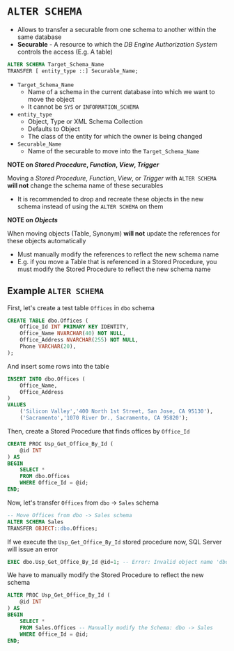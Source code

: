 # `ALTER SCHEMA`

- Allows to transfer a securable from one schema to another within the same database
- **Securable** - A resource to which the *DB Engine Authorization System* controls the access (E.g. A table)

```sql
ALTER SCHEMA Target_Schema_Name   
TRANSFER [ entity_type ::] Securable_Name;
```

- `Target_Schema_Name`
  - Name of a schema in the current database into which we want to move the object
  - It cannot be `SYS` or `INFORMATION_SCHEMA`
- `entity_type`
  - Object, Type or XML Schema Collection
  - Defaults to Object
  - The class of the entity for which the owner is being changed
- `Securable_Name`
  - Name of the securable to move into the `Target_Schema_Name`

**NOTE on *Stored Procedure*, *Function*, *View*, *Trigger***

Moving a *Stored Procedure*, *Function*, *View*, or *Trigger* with `ALTER SCHEMA` **will not** change the schema name of these securables

- It is recommended to drop and recreate these objects in the new schema instead of using the `ALTER SCHEMA` on them

**NOTE on *Objects***

When moving objects (Table, Synonym) **will not** update the references for these objects automatically

- Must manually modify the references to reflect the new schema name
- E.g. if you move a Table that is referenced in a Stored Procedure, you must modify the Stored Procedure to reflect the new schema name

## Example `ALTER SCHEMA`

First, let's create a test table `Offices` in `dbo` schema

```sql
CREATE TABLE dbo.Offices (
    Office_Id INT PRIMARY KEY IDENTITY, 
    Office_Name NVARCHAR(40) NOT NULL, 
    Office_Address NVARCHAR(255) NOT NULL, 
    Phone VARCHAR(20),
);
```

And insert some rows into the table

```sql
INSERT INTO dbo.Offices (
    Office_Name, 
    Office_Address
)
VALUES
    ('Silicon Valley','400 North 1st Street, San Jose, CA 95130'),
    ('Sacramento','1070 River Dr., Sacramento, CA 95820');
```

Then, create a Stored Procedure that finds offices by `Office_Id`

```sql
CREATE PROC Usp_Get_Office_By_Id (
    @id INT
) AS
BEGIN
    SELECT * 
    FROM dbo.Offices
    WHERE Office_Id = @id;
END;
```

Now, let's transfer `Offices` from `dbo` -> `Sales` schema

```sql
-- Move Offices from dbo -> Sales schema
ALTER SCHEMA Sales 
TRANSFER OBJECT::dbo.Offices;  
```

If we execute the `Usp_Get_Office_By_Id` stored procedure now, SQL Server will issue an error

```sql
EXEC dbo.Usp_Get_Office_By_Id @id=1; -- Error: Invalid object name 'dbo.Offices'.
```

We have to manually modify the Stored Procedure to reflect the new schema

```sql
ALTER PROC Usp_Get_Office_By_Id (
    @id INT
) AS
BEGIN
    SELECT * 
    FROM Sales.Offices -- Manually modify the Schema: dbo -> Sales
    WHERE Office_Id = @id;
END;
```